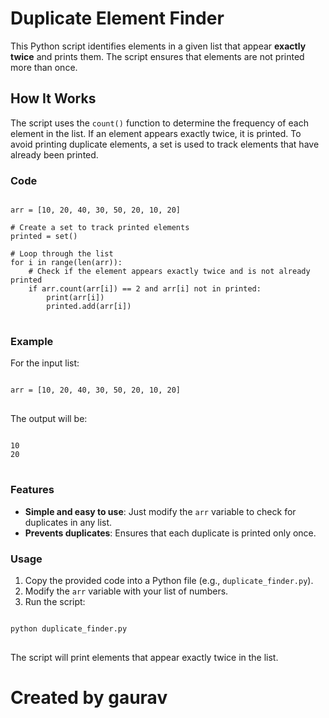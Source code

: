 <!DOCTYPE html>
<html lang="en">
<head>
    <meta charset="UTF-8">
    <meta name="viewport" content="width=device-width, initial-scale=1.0">

</head>
<body>

<h1>Duplicate Element Finder</h1>

<p>This Python script identifies elements in a given list that appear <strong>exactly twice</strong> and prints them. The script ensures that elements are not printed more than once.</p>

<h2>How It Works</h2>

<p>The script uses the <code>count()</code> function to determine the frequency of each element in the list. If an element appears exactly twice, it is printed. To avoid printing duplicate elements, a set is used to track elements that have already been printed.</p>

<h3>Code</h3>

<pre>
<code>
arr = [10, 20, 40, 30, 50, 20, 10, 20]

# Create a set to track printed elements
printed = set()

# Loop through the list
for i in range(len(arr)):
    # Check if the element appears exactly twice and is not already printed
    if arr.count(arr[i]) == 2 and arr[i] not in printed:
        print(arr[i])
        printed.add(arr[i])
</code>
</pre>

<h3>Example</h3>

<p>For the input list:</p>

<pre>
<code>
arr = [10, 20, 40, 30, 50, 20, 10, 20]
</code>
</pre>

<p>The output will be:</p>

<pre>
<code>
10
20
</code>
</pre>

<h3>Features</h3>

<ul>
    <li><strong>Simple and easy to use</strong>: Just modify the <code>arr</code> variable to check for duplicates in any list.</li>
    <li><strong>Prevents duplicates</strong>: Ensures that each duplicate is printed only once.</li>
</ul>

<h3>Usage</h3>

<ol>
    <li>Copy the provided code into a Python file (e.g., <code>duplicate_finder.py</code>).</li>
    <li>Modify the <code>arr</code> variable with your list of numbers.</li>
    <li>Run the script:</li>
</ol>

<pre>
<code>
python duplicate_finder.py
</code>
</pre>

<p>The script will print elements that appear exactly twice in the list.</p>

<h1>Created by gaurav<h1/>
</body>
</html>
